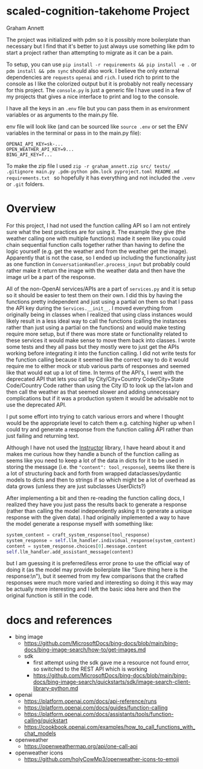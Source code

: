 # scaled-cognition-takehome Project

Graham Annett

The project was initialized with pdm so it is possibly more boilerplate than necessary but I find that it's better to just always use something like pdm to start a project rather than attempting to migrate as it can be a pain.

To setup, you can use `pip install -r requirements && pip install -e .` or `pdm install && pdm sync` should also work. I believe the only external dependencies are `requests` `openai` and `rich`.  I used rich to print to the console as I like the colorized output but it is probably not really necessary for this project. The `console.py` is just a generic file I have used in a few of my projects that gives a nice interface to print and log to the console.

I have all the keys in an `.env` file but you can pass them in as environment variables or as arguments to the main.py file.

env file will look like (and can be sourced like `source .env` or set the ENV variables in the terminal or pass in to the main.py file):

```
OPENAI_API_KEY=sk-...
OPEN_WEATHER_API_KEY=9...
BING_API_KEY=f...
```

To make the zip file I used `zip -r graham_annett.zip src/ tests/ .gitignore main.py .pdm-python pdm.lock pyproject.toml README.md requirements.txt ` so hopefully it has everything and not included the `.venv` or `.git` folders.

# Overview

For this project, I had not used the function calling API so I am not entirely sure what the best practices are for using it. The example they give (the weather calling one with multiple functions) made it seem like you could chain sequential function calls together rather than having to define the logic yourself (e.g. get the weather and from the weather get the image). Apparently that is not the case, so I ended up including the functionality just as one function in `ConversationHandler.process_input` but probably could rather make it return the image with the weather data and then have the image url be a part of the response.

All of the non-OpenAI services/APIs are a part of `services.py` and it is setup so it should be easier to test them on their own. I did this by having the functions pretty independent and just using a partial on them so that I pass the API key during the `Services.__init__`. I moved everything from originally being in classes when I realized that using class instances would likely result in a less ideal way to call the functions (calling the instances rather than just using a partial on the functions) and would make testing require more setup, but if there was more state or functionality related to these services it would make sense to move them back into classes.
I wrote some tests and they all pass but they mostly were to just get the APIs working before integrating it into the function calling. I did not write tests for the function calling because it seemed like the correct way to do it would require me to either mock or stub various parts of responses and seemed like that would eat up a lot of time.
In terms of the API's, I went with the deprecated API that lets you call by City/City+Country Code/City+State Code/Country Code rather than using the City ID to look up the lat+lon and then call the weather as that seemed slower and adding unnecessary complications but if it was a production system it would be advisable not to use the deprecated API.

I put some effort into trying to catch various errors and where I thought would be the appropriate level to catch them e.g. catching higher up when I could try and generate a response from the function calling API rather than just failing and returning text.

Although I have not used the [Instructor](https://github.com/jxnl/instructor/) library, I have heard about it and makes me curious how they handle a bunch of the function calling as seems like you need to keep a lot of the data in dicts for it to be used in storing the message (i.e. the `"content": tool_response`), seems like there is a lot of structuring back and forth from wrapped dataclasses/pydantic models to dicts and then to strings if so which might be a lot of overhead as data grows (unless they are just subclasses UserDicts?)

After implementing a bit and then re-reading the function calling docs, I realized they have you just pass the results back to generate a response (rather than calling the model independently asking it to generate a unique response with the given data). I had originally implemented a way to have the model generate a response myself with something like:

```python
system_content = craft_system_response(tool_response)
system_response = self.llm_handler.individual_response(system_content)
content = system_response.choices[0].message.content
self.llm_handler.add_assistant_message(content)
```

but I am guessing it is preferred/less error prone to use the official way of doing it (as the model may provide boilerplate like "Sure thing here is the response:\n"), but it seemed from my few comparisons that the crafted responses were much more varied and interesting so doing it this way may be actually more interesting and I left the basic idea here and then the original function is still in the code.


# docs and references
- bing image
  - https://github.com/MicrosoftDocs/bing-docs/blob/main/bing-docs/bing-image-search/how-to/get-images.md
  - sdk
    - first attempt using the sdk gave me a resource not found error, so switched to the REST API which is working
    - https://github.com/MicrosoftDocs/bing-docs/blob/main/bing-docs/bing-image-search/quickstarts/sdk/image-search-client-library-python.md
- openai
  - https://platform.openai.com/docs/api-reference/runs
  - https://platform.openai.com/docs/guides/function-calling
  - https://platform.openai.com/docs/assistants/tools/function-calling/quickstart
  - https://cookbook.openai.com/examples/how_to_call_functions_with_chat_models
- openweather
  - https://openweathermap.org/api/one-call-api
- openweather icons
  - https://github.com/holyCowMp3/openweather-icons-to-emoji

